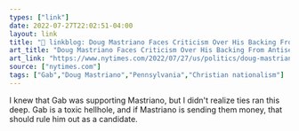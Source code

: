 ```yaml
---
types: ["link"]
date: 2022-07-27T22:02:51-04:00
layout: link
title: "🔗 linkblog: Doug Mastriano Faces Criticism Over His Backing From Antisemitic Ally - The New York Times'"
art_title: "Doug Mastriano Faces Criticism Over His Backing From Antisemitic Ally - The New York Times"
art_link: "https://www.nytimes.com/2022/07/27/us/politics/doug-mastriano-gab.html"
source: ["nytimes.com"]
tags: ["Gab","Doug Mastriano","Pennsylvania","Christian nationalism"]
---
```

I knew that Gab was supporting Mastriano, but I didn't realize ties ran this deep. Gab is a toxic hellhole, and if Mastriano is sending them money, that should rule him out as a candidate.
 

